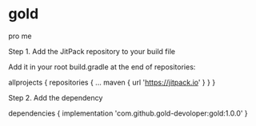 # gold
pro me

Step 1. Add the JitPack repository to your build file


Add it in your root build.gradle at the end of repositories:

allprojects {
		repositories {
			...
			maven { url 'https://jitpack.io' }
		}
	}
  
  
  Step 2. Add the dependency
  
  dependencies {
	        implementation 'com.github.gold-devoloper:gold:1.0.0'
	}
